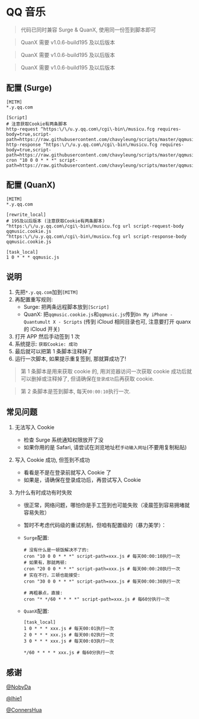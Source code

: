 # QQ 音乐

> 代码已同时兼容 Surge & QuanX, 使用同一份签到脚本即可

> QuanX 需要 v1.0.6-build195 及以后版本

> QuanX 需要 v1.0.6-build195 及以后版本

> QuanX 需要 v1.0.6-build195 及以后版本

## 配置 (Surge)

```properties
[MITM]
*.y.qq.com

[Script]
# 注意获取Cookie有两条脚本
http-request ^https:\/\/u.y.qq.com\/cgi\-bin\/musicu.fcg requires-body=true,script-path=https://raw.githubusercontent.com/chavyleung/scripts/master/qqmusic/qqmusic.cookie.js
http-response ^https:\/\/u.y.qq.com\/cgi\-bin\/musicu.fcg requires-body=true,script-path=https://raw.githubusercontent.com/chavyleung/scripts/master/qqmusic/qqmusic.cookie.js
cron "10 0 0 * * *" script-path=https://raw.githubusercontent.com/chavyleung/scripts/master/qqmusic/qqmusic.js
```

## 配置 (QuanX)

```properties
[MITM]
*.y.qq.com

[rewrite_local]
# 195及以后版本 (注意获取Cookie有两条脚本)
^https:\/\/u.y.qq.com\/cgi\-bin\/musicu.fcg url script-request-body qqmusic.cookie.js
^https:\/\/u.y.qq.com\/cgi\-bin\/musicu.fcg url script-response-body qqmusic.cookie.js

[task_local]
1 0 * * * qqmusic.js
```

## 说明

1. 先把`*.y.qq.com`加到`[MITM]`
2. 再配置重写规则:
   - Surge: 把两条远程脚本放到`[Script]`
   - QuanX: 把`qqmusic.cookie.js`和`qqmusic.js`传到`On My iPhone - Quantumult X - Scripts` (传到 iCloud 相同目录也可, 注意要打开 quanx 的 iCloud 开关)
3. 打开 APP 然后手动签到 1 次
4. 系统提示: `获取Cookie: 成功`
5. 最后就可以把第 1 条脚本注释掉了
6. 运行一次脚本, 如果提示重复签到, 那就算成功了!

> 第 1 条脚本是用来获取 cookie 的, 用浏览器访问一次获取 cookie 成功后就可以删掉或注释掉了, 但请确保在`登录成功`后再获取 cookie.

> 第 2 条脚本是签到脚本, 每天`00:00:10`执行一次.

## 常见问题

1. 无法写入 Cookie

   - 检查 Surge 系统通知权限放开了没
   - 如果你用的是 Safari, 请尝试在浏览地址栏`手动输入网址`(不要用复制粘贴)

2. 写入 Cookie 成功, 但签到不成功

   - 看看是不是在登录前就写入 Cookie 了
   - 如果是，请确保在登录成功后，再尝试写入 Cookie

3. 为什么有时成功有时失败

   - 很正常，网络问题，哪怕你是手工签到也可能失败（凌晨签到容易拥堵就容易失败）
   - 暂时不考虑代码级的重试机制，但咱有配置级的（暴力美学）：

   - `Surge`配置:

     ```properties
     # 没有什么是一顿饭解决不了的:
     cron "10 0 0 * * *" script-path=xxx.js # 每天00:00:10执行一次
     # 如果有，那就两顿:
     cron "20 0 0 * * *" script-path=xxx.js # 每天00:00:20执行一次
     # 实在不行，三顿也能接受:
     cron "30 0 0 * * *" script-path=xxx.js # 每天00:00:30执行一次

     # 再粗暴点，直接:
     cron "* */60 * * * *" script-path=xxx.js # 每60分执行一次
     ```

   - `QuanX`配置:

     ```properties
     [task_local]
     1 0 * * * xxx.js # 每天00:01执行一次
     2 0 * * * xxx.js # 每天00:02执行一次
     3 0 * * * xxx.js # 每天00:03执行一次

     */60 * * * * xxx.js # 每60分执行一次
     ```

## 感谢

[@NobyDa](https://github.com/NobyDa)

[@lhie1](https://github.com/lhie1)

[@ConnersHua](https://github.com/ConnersHua)
